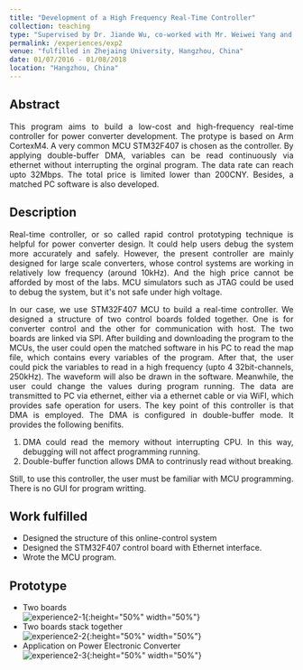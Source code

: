 ```yaml
---
title: "Development of a High Frequency Real-Time Controller"
collection: teaching
type: "Supervised by Dr. Jiande Wu, co-worked with Mr. Weiwei Yang and Ms. Zhengyang Feng"
permalink: /experiences/exp2
venue: "fulfilled in Zhejaing University, Hangzhou, China"
date: 01/07/2016 - 01/08/2018
location: "Hangzhou, China"
---
```


## Abstract
<div style="text-align: justify">This program aims to build a low-cost and high-frequency real-time controller for power converter development. The protype is based on Arm CortexM4. A very common MCU STM32F407 is chosen as the controller.  By applying double-buffer DMA, variables can be read continuously via ethernet without interrupting the orginal program. The data rate can reach upto 32Mbps. The total price is limited lower than 200CNY. Besides, a matched PC software is also developed.</div>

## Description
<div style="text-align: justify"> Real-time controller, or so called rapid control prototyping technique is helpful for power converter design. It could help users debug the system more accurately and safely. However, the present controller are mainly designed for large scale converters, whose control systems are working in relatively low frequency (around 10kHz). And the high price cannot be afforded by most of the labs. MCU simulators such as JTAG could be used to debug the system, but it's not safe under high voltage. 

In our case, we use STM32F407 MCU to build a real-time controller. We designed a structure of two control boards folded together. One is for converter control and the other for communication with host. The two boards are linked via SPI. After building and downloading the program to the MCUs, the user could open the matched software in his PC to read the map file, which contains every variables of the program. After that, the user could pick the variables to read in a high frequency (upto 4 32bit-channels, 250kHz). The waveform will also be drawn in the software. Meanwhile, the user could change the values during program running. The data are transmitted to PC via ethernet, either via a ethernet cable or via WiFI, which provides safe operation for users.
The key point of this controller is that DMA is employed. The DMA is configured in double-buffer mode. It provides the following benifits.  

1. DMA could read the memory without interrupting CPU. In this way, debugging will not affect programming running.
2. Double-buffer function allows DMA to contrinusly read without breaking.

Still, to use this controller, the user must be familiar with MCU programming. There is no GUI for program writting. 


 </div>

## Work fulfilled
* Designed the structure of this online-control system
* Designed the STM32F407 control board with Ethernet interface.
* Wrote the MCU program.

## Prototype
* Two boards<br>
![experience2-1](https://yuezhu71.github.io/personal-website/images/experiences-pics/experience2-1.JPG){:height="50%" width="50%"}  <br>
* Two boards stack together<br>
![experience2-2](https://yuezhu71.github.io/personal-website/images/experiences-pics/experience2-2.JPG){:height="50%" width="50%"}  
* Application on Power Electronic Converter<br>
![experience2-3](https://yuezhu71.github.io/personal-website/images/experiences-pics/experience2-3.JPG){:height="50%" width="50%"}  
